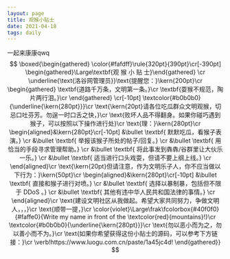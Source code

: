 ```yaml
---
layout: page
title: 观猴小贴士
date: 2021-04-18
tags: daily
---
```

一起来康康qwq
$$
\boxed{\begin{gathered}
\color{#fafdff}\rule{320pt}{390pt}\cr[-390pt]
\begin{gathered}\Large\textbf{观 猴 小 贴 士}\end{gathered} \cr
\underline{\text{洛谷网管理员}}\text{提醒您：}\kern{200pt}\cr
\begin{gathered}
\textbf{道路千万条，文明第一条。}\cr
\textbf{耍猴不规范，陶片两行泪。}\cr
\end{gathered} \cr[-10pt]
\textcolor{#b0b0b0}{\underline{\kern{280pt}}}\cr
\text{\kern{20pt}请各位吃瓜群众文明观猴，切忌口吐芬芳。勿逞一时口舌之快，}\cr
\text{败坏人品不得翻身。如果你碰巧遇到猴子，可以按照以下操作进行处}\cr
\text{理：}\kern{280pt}\cr
\begin{aligned}&\kern{280pt}\cr[-10pt]
&\bullet \textbf{ 默默吃瓜，看猴子表演。} \cr
&\bullet \textbf{ 举报该猴子所处的帖子/回复。} \cr
&\bullet \textbf{ 用恰当的手段寻求管理帮助。} \cr
&\bullet \textbf{ 将此事发到犇犇/谷群里让大伙乐一乐。} \cr
&\bullet \textbf{ 适当进行口头戏耍，但请不要上纲上线。} \cr
\end{aligned}\cr
\text{\kern{20pt}但请注意，作为文明乐子人，你不应当做以下行为：}\kern{50pt}\cr
\begin{aligned}&\kern{280pt}\cr[-10pt]
&\bullet \textbf{ 直接和猴子进行对喷。} \cr
&\bullet \textbf{ 选择以暴制暴，包括但不限于 DDoS 。} \cr
&\bullet \textbf{ 其他有违中华人民共和国法律的事情。} \cr
\end{aligned}\cr
\text{建设文明社区从我做起。希望大家共同努力，争做文明人，，，}\cr
\text{顺带一提，}\cr
\color{violet}\Large\frak\fcolorbox{#40f0f0}{#faffe0}{Write my name in front of the \textcolor{red}{mountains}!}\cr
\textcolor{#b0b0b0}{\underline{\kern{280pt}}}\cr
\text{勿以恶小而为之，勿以善小而不为。}\cr
\text{如果你希望获得这份小贴士的源码，可以参考下方链接：}\cr
\verb!https://www.luogu.com.cn/paste/1a45jc4d!
\end{gathered}}
$$